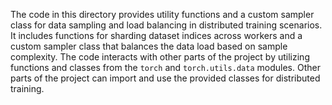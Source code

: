 The code in this directory provides utility functions and a custom sampler class for data sampling and load balancing in distributed training scenarios. It includes functions for sharding dataset indices across workers and a custom sampler class that balances the data load based on sample complexity. The code interacts with other parts of the project by utilizing functions and classes from the `torch` and `torch.utils.data` modules. Other parts of the project can import and use the provided classes for distributed training.
